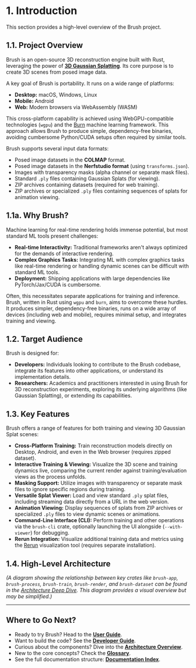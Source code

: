 # 1. Introduction

This section provides a high-level overview of the Brush project.

## 1.1. Project Overview

Brush is an open-source 3D reconstruction engine built with Rust, leveraging the power of **[3D Gaussian Splatting](https://repo-sam.inria.fr/fungraph/3d-gaussian-splatting/)**. Its core purpose is to create 3D scenes from posed image data.

A key goal of Brush is portability. It runs on a wide range of platforms:

*   **Desktop:** macOS, Windows, Linux
*   **Mobile:** Android
*   **Web:** Modern browsers via WebAssembly (WASM)

This cross-platform capability is achieved using WebGPU-compatible technologies (`wgpu`) and the [Burn](https://github.com/tracel-ai/burn) machine learning framework. This approach allows Brush to produce simple, dependency-free binaries, avoiding cumbersome Python/CUDA setups often required by similar tools.

Brush supports several input data formats:

*   Posed image datasets in the **COLMAP** format.
*   Posed image datasets in the **Nerfstudio format** (using `transforms.json`).
*   Images with transparency masks (alpha channel or separate mask files).
*   Standard `.ply` files containing Gaussian Splats (for viewing).
*   ZIP archives containing datasets (required for web training).
*   ZIP archives or specialized `.ply` files containing sequences of splats for animation viewing.

## 1.1a. Why Brush?

Machine learning for real-time rendering holds immense potential, but most standard ML tools present challenges:
*   **Real-time Interactivity:** Traditional frameworks aren't always optimized for the demands of interactive rendering.
*   **Complex Graphics Tasks:** Integrating ML with complex graphics tasks like real-time rendering or handling dynamic scenes can be difficult with standard ML tools.
*   **Deployment:** Shipping applications with large dependencies like PyTorch/Jax/CUDA is cumbersome.

Often, this necessitates separate applications for training and inference. Brush, written in Rust using `wgpu` and `burn`, aims to overcome these hurdles. It produces simpler, dependency-free binaries, runs on a wide array of devices (including web and mobile), requires minimal setup, and integrates training and viewing.

## 1.2. Target Audience

Brush is designed for:

*   **Developers:** Individuals looking to contribute to the Brush codebase, integrate its features into other applications, or understand its implementation details.
*   **Researchers:** Academics and practitioners interested in using Brush for 3D reconstruction experiments, exploring its underlying algorithms (like Gaussian Splatting), or extending its capabilities.

## 1.3. Key Features

Brush offers a range of features for both training and viewing 3D Gaussian Splat scenes:

*   **Cross-Platform Training:** Train reconstruction models directly on Desktop, Android, and even in the Web browser (requires zipped dataset).
*   **Interactive Training & Viewing:** Visualize the 3D scene and training dynamics live, comparing the current render against training/evaluation views as the process unfolds.
*   **Masking Support:** Utilize images with transparency or separate mask files to ignore specific regions during training.
*   **Versatile Splat Viewer:** Load and view standard `.ply` splat files, including streaming data directly from a URL in the web version.
*   **Animation Viewing:** Display sequences of splats from ZIP archives or specialized `.ply` files to view dynamic scenes or animations.
*   **Command-Line Interface (CLI):** Perform training and other operations via the `brush-cli` crate, optionally launching the UI alongside (`--with-viewer`) for debugging.
*   **Rerun Integration:** Visualize additional training data and metrics using the [Rerun](https://rerun.io/) visualization tool (requires separate installation).

## 1.4. High-Level Architecture

*(A diagram showing the relationship between key crates like `brush-app`, `brush-process`, `brush-train`, `brush-render`, and `brush-dataset` can be found in the [Architecture Deep Dive](../technical-deep-dive/architecture.md#313-data-flow). This diagram provides a visual overview but may be simplified.)*

---

## Where to Go Next?

*   Ready to try Brush? Head to the **[User Guide](getting-started/user-guide.md)**.
*   Want to build the code? See the **[Developer Guide](getting-started/developer-guide.md)**.
*   Curious about the components? Dive into the **[Architecture Overview](technical-deep-dive/architecture.md)**.
*   New to the core concepts? Check the **[Glossary](supporting-materials/glossary.md)**.
*   See the full documentation structure: **[Documentation Index](README.md)**. 